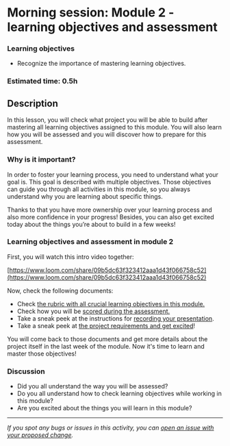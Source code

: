 

# Morning session: Module 2 - learning objectives and assessment

### Learning objectives

- Recognize the importance of mastering learning objectives.

### Estimated time: 0.5h

## Description

In this lesson, you will check what project you will be able to build after mastering all learning objectives assigned to this module. You will also learn how you will be assessed and you will discover how to prepare for this assessment.

### Why is it important?

In order to foster your learning process, you need to understand what your goal is. This goal is described with multiple objectives. Those objectives can guide you through all activities in this module, so you always understand why you are learning about specific things.

Thanks to that you have more ownership over your learning process and also more confidence in your progress! Besides, you can also get excited today about the things you’re about to build in a few weeks!

### Learning objectives and assessment in module 2

First, you will watch this intro video together: 

[https://www.loom.com/share/09b5dc63f323412aaa1d43f066758c52](https://www.loom.com/share/09b5dc63f323412aaa1d43f066758c52)

Now, check the following documents:

- Check [the rubric with all crucial learning objectives in this module.](https://www.notion.so/230916623f554b4dbe43c688c0879010)
- Check how you will be [scored during the assessment.](https://github.com/microverseinc/curriculum-javascript/blob/main/group-capstone/articles/assessment_score.md)
- Take a sneak peek at the instructions for [recording your presentation](https://github.com/microverseinc/curriculum-javascript/blob/main/group-capstone/record_presentation.md).
- Take a sneak peek at [the project requirements and get excited](https://github.com/microverseinc/curriculum-javascript/blob/main/group-capstone/buisness_requirements.md)!

You will come back to those documents and get more details about the project itself in the last week of the module. Now it's time to learn and master those objectives!

### Discussion

- Did you all understand the way you will be assessed?
- Do you all understand how to check learning objectives while working in this module?
- Are you excited about the things you will learn in this module?

---

*If you spot any bugs or issues in this activity, you can [open an issue with your proposed change](https://github.com/microverseinc/curriculum-transversal-skills/blob/main/git-github/articles/open_issue.md).*
